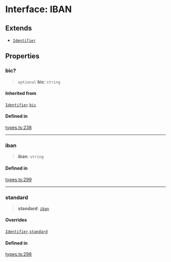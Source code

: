 # Interface: IBAN

## Extends

- [`Identifier`](/docs/SDK/interfaces/Identifier.md)

## Properties

### bic?

> `optional` **bic**: `string`

#### Inherited from

[`Identifier`](/docs/SDK/interfaces/Identifier.md).[`bic`](/docs/SDK/interfaces/Identifier.md#bic)

#### Defined in

[types.ts:238](https://github.com/monerium/js-monorepo/blob/bdb556f177407a98459f8edb039e31cf37d07d7a/packages/sdk/src/types.ts#L238)

***

### iban

> **iban**: `string`

#### Defined in

[types.ts:299](https://github.com/monerium/js-monorepo/blob/bdb556f177407a98459f8edb039e31cf37d07d7a/packages/sdk/src/types.ts#L299)

***

### standard

> **standard**: [`iban`](/docs/SDK/enumerations/PaymentStandard.md#iban)

#### Overrides

[`Identifier`](/docs/SDK/interfaces/Identifier.md).[`standard`](/docs/SDK/interfaces/Identifier.md#standard)

#### Defined in

[types.ts:298](https://github.com/monerium/js-monorepo/blob/bdb556f177407a98459f8edb039e31cf37d07d7a/packages/sdk/src/types.ts#L298)
